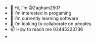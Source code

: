 - 👋 Hi, I’m @Zagham2507
- 👀 I’m interested in progaming
- 🌱 I’m currently learning software
- 💞️ I’m looking to collaborate on peoples
- 📫 How to reach me 03445223736
- 

<!---
Zagham2507/Zagham2507 is a ✨ special ✨ repository because its `README.md` (this file) appears on your GitHub profile.
You can click the Preview link to take a look at your changes.
--->
